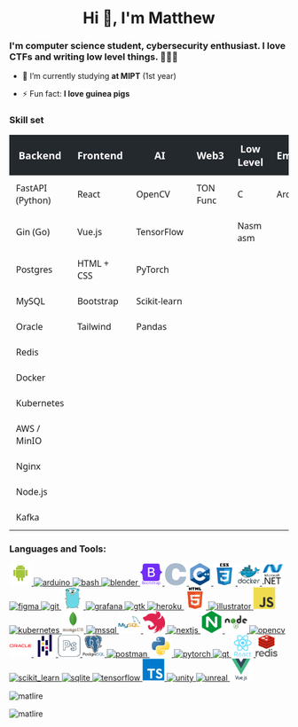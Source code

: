 <h1 align="center">Hi 👋, I'm Matthew</h1>
<h3 align="left">I'm computer science student, cybersecurity enthusiast. I love CTFs and writing low level things. 🔐🧑‍💻</h3>

- 🌱 I’m currently studying **at MIPT** (1st year)

- ⚡ Fun fact: **I love guinea pigs**

<h3>Skill set</h3>

<table style="width:100%; border-collapse: collapse; font-family:Segoe UI,Tahoma,Geneva,Verdana,sans-serif;">
  <tr>
    <th style="background-color:#24292e; color:white; padding:12px; font-size:18px;">Backend</th>
    <th style="background-color:#24292e; color:white; padding:12px; font-size:18px;">Frontend</th>
    <th style="background-color:#24292e; color:white; padding:12px; font-size:18px;">AI</th>
    <th style="background-color:#24292e; color:white; padding:12px; font-size:18px;">Web3</th>
    <th style="background-color:#24292e; color:white; padding:12px; font-size:18px;">Low Level</th>
    <th style="background-color:#24292e; color:white; padding:12px; font-size:18px;">Embedded</th>
    <th style="background-color:#24292e; color:white; padding:12px; font-size:18px;">Game Engines</th>
    <th style="background-color:#24292e; color:white; padding:12px; font-size:18px;">Misc</th>
  </tr>
  <tr onmouseover="this.style.backgroundColor='#e1e4e8'" onmouseout="this.style.backgroundColor='white'">
    <td style="padding:12px; font-size:16px;">FastAPI (Python)</td>
    <td style="padding:12px; font-size:16px;">React</td>
    <td style="padding:12px; font-size:16px;">OpenCV</td>
    <td style="padding:12px; font-size:16px;">TON Func</td>
    <td style="padding:12px; font-size:16px;">C</td>
    <td style="padding:12px; font-size:16px;">Arduino</td>
    <td style="padding:12px; font-size:16px;">Unity</td>
    <td style="padding:12px; font-size:16px;">.NET</td>
  </tr>
  <tr onmouseover="this.style.backgroundColor='#e1e4e8'" onmouseout="this.style.backgroundColor='white'">
    <td style="padding:12px; font-size:16px;">Gin (Go)</td>
    <td style="padding:12px; font-size:16px;">Vue.js</td>
    <td style="padding:12px; font-size:16px;">TensorFlow</td>
    <td style="padding:12px; font-size:16px;"></td>
    <td style="padding:12px; font-size:16px;">Nasm asm</td>
    <td style="padding:12px; font-size:16px;"></td>
    <td style="padding:12px; font-size:16px;">Unreal Engine</td>
    <td style="padding:12px; font-size:16px;">Sockets</td>
  </tr>
  <tr onmouseover="this.style.backgroundColor='#e1e4e8'" onmouseout="this.style.backgroundColor='white'">
    <td style="padding:12px; font-size:16px;">Postgres</td>
    <td style="padding:12px; font-size:16px;">HTML + CSS</td>
    <td style="padding:12px; font-size:16px;">PyTorch</td>
    <td style="padding:12px; font-size:16px;"></td>
    <td style="padding:12px; font-size:16px;"></td>
    <td style="padding:12px; font-size:16px;"></td>
    <td style="padding:12px; font-size:16px;"></td>
    <td style="padding:12px; font-size:16px;"></td>
  </tr>
  <tr onmouseover="this.style.backgroundColor='#e1e4e8'" onmouseout="this.style.backgroundColor='white'">
    <td style="padding:12px; font-size:16px;">MySQL</td>
    <td style="padding:12px; font-size:16px;">Bootstrap</td>
    <td style="padding:12px; font-size:16px;">Scikit-learn</td>
    <td style="padding:12px; font-size:16px;"></td>
    <td style="padding:12px; font-size:16px;"></td>
    <td style="padding:12px; font-size:16px;"></td>
    <td style="padding:12px; font-size:16px;"></td>
    <td style="padding:12px; font-size:16px;"></td>
  </tr>
  <tr onmouseover="this.style.backgroundColor='#e1e4e8'" onmouseout="this.style.backgroundColor='white'">
    <td style="padding:12px; font-size:16px;">Oracle</td>
    <td style="padding:12px; font-size:16px;">Tailwind</td>
    <td style="padding:12px; font-size:16px;">Pandas</td>
    <td style="padding:12px; font-size:16px;"></td>
    <td style="padding:12px; font-size:16px;"></td>
    <td style="padding:12px; font-size:16px;"></td>
    <td style="padding:12px; font-size:16px;"></td>
    <td style="padding:12px; font-size:16px;"></td>
  </tr>
  <tr onmouseover="this.style.backgroundColor='#e1e4e8'" onmouseout="this.style.backgroundColor='white'">
    <td style="padding:12px; font-size:16px;">Redis</td>
    <td style="padding:12px; font-size:16px;"></td>
    <td style="padding:12px; font-size:16px;"></td>
    <td style="padding:12px; font-size:16px;"></td>
    <td style="padding:12px; font-size:16px;"></td>
    <td style="padding:12px; font-size:16px;"></td>
    <td style="padding:12px; font-size:16px;"></td>
    <td style="padding:12px; font-size:16px;"></td>
  </tr>
  <tr onmouseover="this.style.backgroundColor='#e1e4e8'" onmouseout="this.style.backgroundColor='white'">
    <td style="padding:12px; font-size:16px;">Docker</td>
    <td style="padding:12px; font-size:16px;"></td>
    <td style="padding:12px; font-size:16px;"></td>
    <td style="padding:12px; font-size:16px;"></td>
    <td style="padding:12px; font-size:16px;"></td>
    <td style="padding:12px; font-size:16px;"></td>
    <td style="padding:12px; font-size:16px;"></td>
    <td style="padding:12px; font-size:16px;"></td>
  </tr>
  <tr onmouseover="this.style.backgroundColor='#e1e4e8'" onmouseout="this.style.backgroundColor='white'">
    <td style="padding:12px; font-size:16px;">Kubernetes</td>
    <td style="padding:12px; font-size:16px;"></td>
    <td style="padding:12px; font-size:16px;"></td>
    <td style="padding:12px; font-size:16px;"></td>
    <td style="padding:12px; font-size:16px;"></td>
    <td style="padding:12px; font-size:16px;"></td>
    <td style="padding:12px; font-size:16px;"></td>
    <td style="padding:12px; font-size:16px;"></td>
  </tr>
  <tr onmouseover="this.style.backgroundColor='#e1e4e8'" onmouseout="this.style.backgroundColor='white'">
    <td style="padding:12px; font-size:16px;">AWS / MinIO</td>
    <td style="padding:12px; font-size:16px;"></td>
    <td style="padding:12px; font-size:16px;"></td>
    <td style="padding:12px; font-size:16px;"></td>
    <td style="padding:12px; font-size:16px;"></td>
    <td style="padding:12px; font-size:16px;"></td>
    <td style="padding:12px; font-size:16px;"></td>
    <td style="padding:12px; font-size:16px;"></td>
  </tr>
  <tr onmouseover="this.style.backgroundColor='#e1e4e8'" onmouseout="this.style.backgroundColor='white'">
    <td style="padding:12px; font-size:16px;">Nginx</td>
    <td style="padding:12px; font-size:16px;"></td>
    <td style="padding:12px; font-size:16px;"></td>
    <td style="padding:12px; font-size:16px;"></td>
    <td style="padding:12px; font-size:16px;"></td>
    <td style="padding:12px; font-size:16px;"></td>
    <td style="padding:12px; font-size:16px;"></td>
    <td style="padding:12px; font-size:16px;"></td>
  </tr>
  <tr onmouseover="this.style.backgroundColor='#e1e4e8'" onmouseout="this.style.backgroundColor='white'">
    <td style="padding:12px; font-size:16px;">Node.js</td>
    <td style="padding:12px; font-size:16px;"></td>
    <td style="padding:12px; font-size:16px;"></td>
    <td style="padding:12px; font-size:16px;"></td>
    <td style="padding:12px; font-size:16px;"></td>
    <td style="padding:12px; font-size:16px;"></td>
    <td style="padding:12px; font-size:16px;"></td>
    <td style="padding:12px; font-size:16px;"></td>
  </tr>
  <tr onmouseover="this.style.backgroundColor='#e1e4e8'" onmouseout="this.style.backgroundColor='white'">
    <td style="padding:12px; font-size:16px;">Kafka</td>
    <td style="padding:12px; font-size:16px;"></td>
    <td style="padding:12px; font-size:16px;"></td>
    <td style="padding:12px; font-size:16px;"></td>
    <td style="padding:12px; font-size:16px;"></td>
    <td style="padding:12px; font-size:16px;"></td>
    <td style="padding:12px; font-size:16px;"></td>
    <td style="padding:12px; font-size:16px;"></td>
  </tr>
</table>

<h3 align="left">Languages and Tools:</h3>
<p align="left"> <a href="https://developer.android.com" target="_blank" rel="noreferrer"> <img src="https://raw.githubusercontent.com/devicons/devicon/master/icons/android/android-original-wordmark.svg" alt="android" width="40" height="40"/> </a> <a href="https://www.arduino.cc/" target="_blank" rel="noreferrer"> <img src="https://cdn.worldvectorlogo.com/logos/arduino-1.svg" alt="arduino" width="40" height="40"/> </a> <a href="https://www.gnu.org/software/bash/" target="_blank" rel="noreferrer"> <img src="https://www.vectorlogo.zone/logos/gnu_bash/gnu_bash-icon.svg" alt="bash" width="40" height="40"/> </a> <a href="https://www.blender.org/" target="_blank" rel="noreferrer"> <img src="https://download.blender.org/branding/community/blender_community_badge_white.svg" alt="blender" width="40" height="40"/> </a> <a href="https://getbootstrap.com" target="_blank" rel="noreferrer"> <img src="https://raw.githubusercontent.com/devicons/devicon/master/icons/bootstrap/bootstrap-plain-wordmark.svg" alt="bootstrap" width="40" height="40"/> </a> <a href="https://www.cprogramming.com/" target="_blank" rel="noreferrer"> <img src="https://raw.githubusercontent.com/devicons/devicon/master/icons/c/c-original.svg" alt="c" width="40" height="40"/> </a> <a href="https://www.w3schools.com/cpp/" target="_blank" rel="noreferrer"> <img src="https://raw.githubusercontent.com/devicons/devicon/master/icons/cplusplus/cplusplus-original.svg" alt="cplusplus" width="40" height="40"/> </a> <a href="https://www.w3schools.com/css/" target="_blank" rel="noreferrer"> <img src="https://raw.githubusercontent.com/devicons/devicon/master/icons/css3/css3-original-wordmark.svg" alt="css3" width="40" height="40"/> </a> <a href="https://www.docker.com/" target="_blank" rel="noreferrer"> <img src="https://raw.githubusercontent.com/devicons/devicon/master/icons/docker/docker-original-wordmark.svg" alt="docker" width="40" height="40"/> </a> <a href="https://dotnet.microsoft.com/" target="_blank" rel="noreferrer"> <img src="https://raw.githubusercontent.com/devicons/devicon/master/icons/dot-net/dot-net-original-wordmark.svg" alt="dotnet" width="40" height="40"/> </a> <a href="https://www.figma.com/" target="_blank" rel="noreferrer"> <img src="https://www.vectorlogo.zone/logos/figma/figma-icon.svg" alt="figma" width="40" height="40"/> </a> <a href="https://git-scm.com/" target="_blank" rel="noreferrer"> <img src="https://www.vectorlogo.zone/logos/git-scm/git-scm-icon.svg" alt="git" width="40" height="40"/> </a> <a href="https://golang.org" target="_blank" rel="noreferrer"> <img src="https://raw.githubusercontent.com/devicons/devicon/master/icons/go/go-original.svg" alt="go" width="40" height="40"/> </a> <a href="https://grafana.com" target="_blank" rel="noreferrer"> <img src="https://www.vectorlogo.zone/logos/grafana/grafana-icon.svg" alt="grafana" width="40" height="40"/> </a> <a href="https://www.gtk.org/" target="_blank" rel="noreferrer"> <img src="https://upload.wikimedia.org/wikipedia/commons/7/71/GTK_logo.svg" alt="gtk" width="40" height="40"/> </a> <a href="https://heroku.com" target="_blank" rel="noreferrer"> <img src="https://www.vectorlogo.zone/logos/heroku/heroku-icon.svg" alt="heroku" width="40" height="40"/> </a> <a href="https://www.w3.org/html/" target="_blank" rel="noreferrer"> <img src="https://raw.githubusercontent.com/devicons/devicon/master/icons/html5/html5-original-wordmark.svg" alt="html5" width="40" height="40"/> </a> <a href="https://www.adobe.com/in/products/illustrator.html" target="_blank" rel="noreferrer"> <img src="https://www.vectorlogo.zone/logos/adobe_illustrator/adobe_illustrator-icon.svg" alt="illustrator" width="40" height="40"/> </a> <a href="https://developer.mozilla.org/en-US/docs/Web/JavaScript" target="_blank" rel="noreferrer"> <img src="https://raw.githubusercontent.com/devicons/devicon/master/icons/javascript/javascript-original.svg" alt="javascript" width="40" height="40"/> </a> <a href="https://kubernetes.io" target="_blank" rel="noreferrer"> <img src="https://www.vectorlogo.zone/logos/kubernetes/kubernetes-icon.svg" alt="kubernetes" width="40" height="40"/> </a> <a href="https://www.mongodb.com/" target="_blank" rel="noreferrer"> <img src="https://raw.githubusercontent.com/devicons/devicon/master/icons/mongodb/mongodb-original-wordmark.svg" alt="mongodb" width="40" height="40"/> </a> <a href="https://www.microsoft.com/en-us/sql-server" target="_blank" rel="noreferrer"> <img src="https://www.svgrepo.com/show/303229/microsoft-sql-server-logo.svg" alt="mssql" width="40" height="40"/> </a> <a href="https://www.mysql.com/" target="_blank" rel="noreferrer"> <img src="https://raw.githubusercontent.com/devicons/devicon/master/icons/mysql/mysql-original-wordmark.svg" alt="mysql" width="40" height="40"/> </a> <a href="https://nestjs.com/" target="_blank" rel="noreferrer"> <img src="https://raw.githubusercontent.com/devicons/devicon/master/icons/nestjs/nestjs-plain.svg" alt="nestjs" width="40" height="40"/> </a> <a href="https://nextjs.org/" target="_blank" rel="noreferrer"> <img src="https://cdn.worldvectorlogo.com/logos/nextjs-2.svg" alt="nextjs" width="40" height="40"/> </a> <a href="https://www.nginx.com" target="_blank" rel="noreferrer"> <img src="https://raw.githubusercontent.com/devicons/devicon/master/icons/nginx/nginx-original.svg" alt="nginx" width="40" height="40"/> </a> <a href="https://nodejs.org" target="_blank" rel="noreferrer"> <img src="https://raw.githubusercontent.com/devicons/devicon/master/icons/nodejs/nodejs-original-wordmark.svg" alt="nodejs" width="40" height="40"/> </a> <a href="https://opencv.org/" target="_blank" rel="noreferrer"> <img src="https://www.vectorlogo.zone/logos/opencv/opencv-icon.svg" alt="opencv" width="40" height="40"/> </a> <a href="https://www.oracle.com/" target="_blank" rel="noreferrer"> <img src="https://raw.githubusercontent.com/devicons/devicon/master/icons/oracle/oracle-original.svg" alt="oracle" width="40" height="40"/> </a> <a href="https://pandas.pydata.org/" target="_blank" rel="noreferrer"> <img src="https://raw.githubusercontent.com/devicons/devicon/2ae2a900d2f041da66e950e4d48052658d850630/icons/pandas/pandas-original.svg" alt="pandas" width="40" height="40"/> </a> <a href="https://www.photoshop.com/en" target="_blank" rel="noreferrer"> <img src="https://raw.githubusercontent.com/devicons/devicon/master/icons/photoshop/photoshop-line.svg" alt="photoshop" width="40" height="40"/> </a> <a href="https://www.postgresql.org" target="_blank" rel="noreferrer"> <img src="https://raw.githubusercontent.com/devicons/devicon/master/icons/postgresql/postgresql-original-wordmark.svg" alt="postgresql" width="40" height="40"/> </a> <a href="https://postman.com" target="_blank" rel="noreferrer"> <img src="https://www.vectorlogo.zone/logos/getpostman/getpostman-icon.svg" alt="postman" width="40" height="40"/> </a> <a href="https://www.python.org" target="_blank" rel="noreferrer"> <img src="https://raw.githubusercontent.com/devicons/devicon/master/icons/python/python-original.svg" alt="python" width="40" height="40"/> </a> <a href="https://pytorch.org/" target="_blank" rel="noreferrer"> <img src="https://www.vectorlogo.zone/logos/pytorch/pytorch-icon.svg" alt="pytorch" width="40" height="40"/> </a> <a href="https://www.qt.io/" target="_blank" rel="noreferrer"> <img src="https://upload.wikimedia.org/wikipedia/commons/0/0b/Qt_logo_2016.svg" alt="qt" width="40" height="40"/> </a> <a href="https://reactjs.org/" target="_blank" rel="noreferrer"> <img src="https://raw.githubusercontent.com/devicons/devicon/master/icons/react/react-original-wordmark.svg" alt="react" width="40" height="40"/> </a> <a href="https://redis.io" target="_blank" rel="noreferrer"> <img src="https://raw.githubusercontent.com/devicons/devicon/master/icons/redis/redis-original-wordmark.svg" alt="redis" width="40" height="40"/> </a> <a href="https://scikit-learn.org/" target="_blank" rel="noreferrer"> <img src="https://upload.wikimedia.org/wikipedia/commons/0/05/Scikit_learn_logo_small.svg" alt="scikit_learn" width="40" height="40"/> </a> <a href="https://www.sqlite.org/" target="_blank" rel="noreferrer"> <img src="https://www.vectorlogo.zone/logos/sqlite/sqlite-icon.svg" alt="sqlite" width="40" height="40"/> </a> <a href="https://www.tensorflow.org" target="_blank" rel="noreferrer"> <img src="https://www.vectorlogo.zone/logos/tensorflow/tensorflow-icon.svg" alt="tensorflow" width="40" height="40"/> </a> <a href="https://www.typescriptlang.org/" target="_blank" rel="noreferrer"> <img src="https://raw.githubusercontent.com/devicons/devicon/master/icons/typescript/typescript-original.svg" alt="typescript" width="40" height="40"/> </a> <a href="https://unity.com/" target="_blank" rel="noreferrer"> <img src="https://www.vectorlogo.zone/logos/unity3d/unity3d-icon.svg" alt="unity" width="40" height="40"/> </a> <a href="https://unrealengine.com/" target="_blank" rel="noreferrer"> <img src="https://raw.githubusercontent.com/kenangundogan/fontisto/036b7eca71aab1bef8e6a0518f7329f13ed62f6b/icons/svg/brand/unreal-engine.svg" alt="unreal" width="40" height="40"/> </a> <a href="https://vuejs.org/" target="_blank" rel="noreferrer"> <img src="https://raw.githubusercontent.com/devicons/devicon/master/icons/vuejs/vuejs-original-wordmark.svg" alt="vuejs" width="40" height="40"/> </a> </p>

<p><img align="center" src="https://github-readme-stats.vercel.app/api/top-langs?username=matlire&show_icons=true&locale=en&layout=compact" alt="matlire" /></p>

<p><img align="center" src="https://github-readme-streak-stats.herokuapp.com/?user=matlire&" alt="matlire" /></p>
